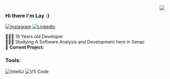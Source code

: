 
<img align='right' bg_color=midnight-purple src="https://github-readme-stats.vercel.app/api?username=laycsz&theme=dracula&show_icons=true">


### Hi there I'm Lay :)





[![Instagram](https://img.shields.io/static/v1?label=Instagram&message=%20&color=pink&logo=Instagram&style=flat-square&logoColor=white)](https://www.instagram.com/laycsz/)
[![LinkedIn](https://img.shields.io/static/v1?label=LinkedIn&message=%20&color=red&logo=linkedin&style=flat-square&logoColor=white)](https://www.linkedin.com/in/laycsz/)
  
👩🏻‍💻 19 Years old Developer  
👩🏻‍🎓 Studying A Software Analysis and Development here in Senac  
🚧 **Current Project:** []()


### Tools:
![IntelliJ](https://img.shields.io/badge/-IntelliJ%20IDEA-5c1bf5?style=for-the-badge&logo=intellij-idea&labelColor=5c1bf5)
![VS Code](https://img.shields.io/badge/-VSCode-1e97e8?style=for-the-badge&logo=VisualStudioCode&logoColor=white&labelColor=1e97e8)



